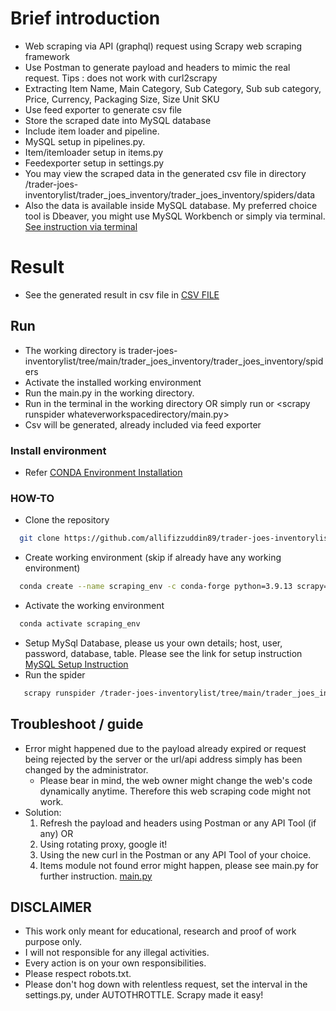 # Brief introduction
- Web scraping via API (graphql) request using Scrapy web scraping framework
- Use Postman to generate payload and headers to mimic the real request. Tips : does not work with curl2scrapy
- Extracting Item Name, Main Category, Sub Category, Sub sub category, Price, Currency, Packaging Size, Size Unit SKU
- Use feed exporter to generate csv file
- Store the scraped date into MySQL database
- Include item loader and pipeline.
- MySQL setup in pipelines.py.
- Item/itemloader setup in items.py
- Feedexporter setup in settings.py
- You may view the scraped data in the generated csv file in directory /trader-joes-inventorylist/trader_joes_inventory/trader_joes_inventory/spiders/data
- Also the data is available inside MySQL database. My preferred choice tool is Dbeaver, you might use MySQL Workbench or simply via terminal. [See instruction via terminal](https://dev.mysql.com/doc/mysql-getting-started/en/)

# Result
- See the generated result in csv file in [CSV FILE]('https://github.com/allifizzuddin89/trader-joes-inventorylist/blob/main/trader_joes_inventory/trader_joes_inventory/spiders/data/main/main_2023-03-11T19-42-24.csv')

## Run
- The working directory is trader-joes-inventorylist/tree/main/trader_joes_inventory/trader_joes_inventory/spiders
- Activate the installed working environment
- Run the main.py in the working directory.
- Run <scrapy runspider main.py> in the terminal in the working directory
  OR simply run <scrapy crawl main.py> or <scrapy runspider whateverworkspacedirectory/main.py>
- Csv will be generated, already included via feed exporter

### Install environment
- Refer [CONDA Environment Installation](https://docs.anaconda.com/anaconda/install/)
 
### HOW-TO
- Clone the repository
```bash  
  git clone https://github.com/allifizzuddin89/trader-joes-inventorylist.git 
```
- Create working environment (skip if already have any working environment)
```bash
  conda create --name scraping_env -c conda-forge python=3.9.13 scrapy=2.7.1
```
- Activate the working environment
```bash
  conda activate scraping_env
```
- Setup MySql Database, please us your own details; host, user, password, database, table. Please see the link for setup instruction
[MySQL Setup Instruction](https://dev.mysql.com/doc/mysql-getting-started/en/)
 - Run the spider
 ```bash
    scrapy runspider /trader-joes-inventorylist/tree/main/trader_joes_inventory/trader_joes_inventory/spiders/main.py
 ```

## Troubleshoot / guide
- Error might happened due to the payload already expired or request being rejected by the server or the url/api address simply has been changed by the administrator.
  - Please bear in mind, the web owner might change the web's code dynamically anytime. Therefore this web scraping code might not work.
- Solution: 
  1. Refresh the payload and headers using Postman or any API Tool (if any) OR
  2. Using rotating proxy, google it!
  3. Using the new curl in the Postman or any API Tool of your choice.
  4. Items module not found error might happen, please see main.py for further instruction. [main.py](https://github.com/allifizzuddin89/trader-joes-inventorylist/blob/main/trader_joes_inventory/trader_joes_inventory/spiders/main.py)
  
## DISCLAIMER
- This work only meant for educational, research and proof of work purpose only. 
- I will not responsible for any illegal activities.
- Every action is on your own responsibilities.
- Please respect robots.txt.
- Please don't hog down with relentless request, set the interval in the settings.py, under AUTOTHROTTLE. Scrapy made it easy!
